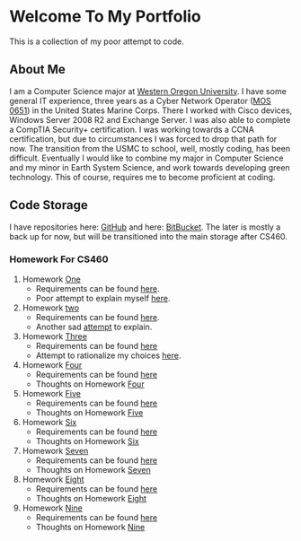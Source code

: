 # Welcome To My Portfolio
This is a collection of my poor attempt to code.


## About Me

I am a Computer Science major at [Western Oregon University](http://www.wou.edu/). I have some general IT experience, three years as a Cyber Network Operator ([MOS 0651](http://mosmanual.com/pages/mos/06/0651.php)) in the United States Marine Corps. There I worked with Cisco devices, Windows Server 2008 R2 and Exchange Server. I was also able to complete a CompTIA Security+ certification. I was working towards a CCNA certification, but due to circumstances I was forced to drop that path for now. The transition from the USMC to school, well, mostly coding, has been difficult. Eventually I would like to combine my major in Computer Science and my minor in Earth System Science, and work towards developing green technology. This of course, requires me to become proficient at coding.


## Code Storage
I have repositories here: [GitHub](https://) and here: [BitBucket](https://). The later is mostly a back up for now, but will be transitioned into the main storage after CS460.

### Homework For CS460

1. Homework [One](https://)
    - Requirements can be found [here](http://www.wou.edu/~morses/classes/cs46x/assignments/HW1.html).
    - Poor attempt to explain myself [here](https://).
2. Homework [two](https://)
    - Requirements can be found [here](http://www.wou.edu/~morses/classes/cs46x/assignments/HW2.html).
    - Another sad [attempt](https://) to explain.
3. Homework [Three](https://)
    - Requirements can be found [here](http://www.wou.edu/~morses/classes/cs46x/assignments/HW3.html)
    - Attempt to rationalize my choices [here](https:///).
4. Homework [Four](https://)
    - Requirements can be found [here](http://www.wou.edu/~morses/classes/cs46x/assignments/HW4.html)
    - Thoughts on Homework [Four](https://)
5. Homework [Five](https://)
    - Requirements can be found [here](http://wou.edu/~morses/classes/cs46x/assignments/HW5.html)
    - Thoughts on Homework [Five](https://)
6. Homework [Six](https://incoming)
    - Requirements can be found [here](http://wou.edu/~morses/classes/cs46x/assignments/HW6.html)
    - Thoughts on Homework [Six](https://)
7. Homework [Seven](https://)
    - Requirements can be found [here](http://wou.edu/~morses/classes/cs46x/assignments/HW7.html)
    - Thoughts on Homework [Seven](https://)
8. Homework [Eight](https://)
    - Requirements can be found [here](http://wou.edu/~morses/classes/cs46x/assignments/HW8.html)
    - Thoughts on Homework [Eight](https://)
9. Homework [Nine](https://)
    - Requirements can be found [here](http://wou.edu/~morses/classes/cs46x/assignments/HW9.html)
    - Thoughts on Homework [Nine](https://)
